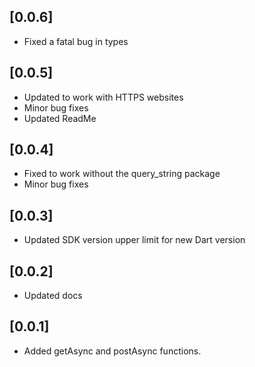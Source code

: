 ## [0.0.6]
* Fixed a fatal bug in types

## [0.0.5]
* Updated to work with HTTPS websites
* Minor bug fixes
* Updated ReadMe

## [0.0.4]
* Fixed to work without the query_string package
* Minor bug fixes

## [0.0.3]
* Updated SDK version upper limit for new Dart version

## [0.0.2]
* Updated docs

## [0.0.1]
* Added getAsync and postAsync functions.


